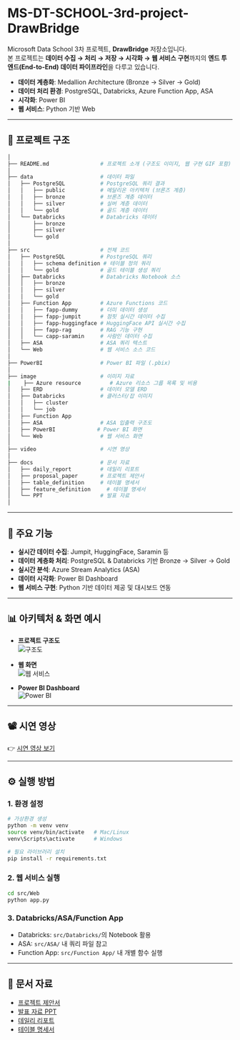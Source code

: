 # MS-DT-SCHOOL-3rd-project-DrawBridge

Microsoft Data School 3차 프로젝트, **DrawBridge** 저장소입니다.  
본 프로젝트는 **데이터 수집 → 처리 → 저장 → 시각화 → 웹 서비스 구현**까지의 **엔드 투 엔드(End-to-End) 데이터 파이프라인**을 다루고 있습니다.  

- **데이터 계층화**: Medallion Architecture (Bronze → Silver → Gold)  
- **데이터 처리 환경**: PostgreSQL, Databricks, Azure Function App, ASA  
- **시각화**: Power BI  
- **웹 서비스**: Python 기반 Web  

---

## 📂 프로젝트 구조

```bash
│
├── README.md                # 프로젝트 소개 (구조도 이미지, 웹 구현 GIF 포함)
│
├── data                     # 데이터 파일
│   ├── PostgreSQL           # PostgreSQL 쿼리 결과
│   │   ├── public           # 메달리온 아키텍처 (브론즈 계층)
│   │   ├── bronze           # 브론즈 계층 데이터
│   │   ├── silver           # 실버 계층 데이터
│   │   └── gold             # 골드 계층 데이터
│   └── Databricks           # Databricks 데이터
│       ├── bronze
│       ├── silver
│       └── gold
│
├── src                      # 전체 코드
│   ├── PostgreSQL           # PostgreSQL 쿼리
│   │   ├── schema definition # 테이블 정의 쿼리
│   │   └── gold             # 골드 테이블 생성 쿼리
│   ├── Databricks           # Databricks Notebook 소스
│   │   ├── bronze
│   │   ├── silver
│   │   └── gold
│   ├── Function App         # Azure Functions 코드
│   │   ├── fapp-dummy       # 더미 데이터 생성
│   │   ├── fapp-jumpit      # 점핏 실시간 데이터 수집
│   │   ├── fapp-huggingface # HuggingFace API 실시간 수집
│   │   ├── fapp-rag         # RAG 기능 구현
│   │   └── capp-saramin     # 사람인 데이터 수집
│   ├── ASA                  # ASA 쿼리 텍스트
│   └── Web                  # 웹 서비스 소스 코드
│
├── PowerBI                  # Power BI 파일 (.pbix)
│
├── image                    # 이미지 자료
|    ├── Azure resource         # Azure 리소스 그룹 목록 및 비용
│   ├── ERD                  # 데이터 모델 ERD
│   ├── Databricks           # 클러스터/잡 이미지
│   │   ├── cluster
│   │   └── job
│   ├── Function App
│   ├── ASA                  # ASA 입출력 구조도
│   ├── PowerBI             # Power BI 화면
│   └── Web                  # 웹 서비스 화면
│
├── video                    # 시연 영상
│
├── docs                     # 문서 자료
│   ├── daily_report         # 데일리 리포트
│   ├── proposal_paper       # 프로젝트 제안서
│   ├── table_definition     # 테이블 명세서
│   ├── feature_definition     # 테이블 명세서
│   └── PPT                  # 발표 자료
│
```

---

## 🚀 주요 기능

- **실시간 데이터 수집**: Jumpit, HuggingFace, Saramin 등  
- **데이터 계층화 처리**: PostgreSQL & Databricks 기반 Bronze → Silver → Gold  
- **실시간 분석**: Azure Stream Analytics (ASA)  
- **데이터 시각화**: Power BI Dashboard  
- **웹 서비스 구현**: Python 기반 데이터 제공 및 대시보드 연동  

---

## 📊 아키텍처 & 화면 예시

- **프로젝트 구조도**  
  ![구조도](image/ASA/asa_architecture.png)

- **웹 화면**  
  ![웹 서비스](image/Web/web_demo.png)

- **Power BI Dashboard**  
  ![Power BI](image/Databricks/cluster/cluster_cost.png)

---

## 📽 시연 영상

👉 [시연 영상 보기](./video/demo.mp4)  

---

## ⚙️ 실행 방법

### 1. 환경 설정
```bash
# 가상환경 생성
python -m venv venv
source venv/bin/activate   # Mac/Linux
venv\Scripts\activate      # Windows

# 필요 라이브러리 설치
pip install -r requirements.txt
```

### 2. 웹 서비스 실행
```bash
cd src/Web
python app.py
```

### 3. Databricks/ASA/Function App
- Databricks: `src/Databricks/`의 Notebook 활용  
- ASA: `src/ASA/` 내 쿼리 파일 참고  
- Function App: `src/Function App/` 내 개별 함수 실행  

---

## 📑 문서 자료

- [프로젝트 제안서](./docs/proposal/proposal.pdf)  
- [발표 자료 PPT](./docs/PPT/presentation.pptx)  
- [데일리 리포트](./docs/daily_report/)  
- [테이블 명세서](./docs/table_definition/)  
